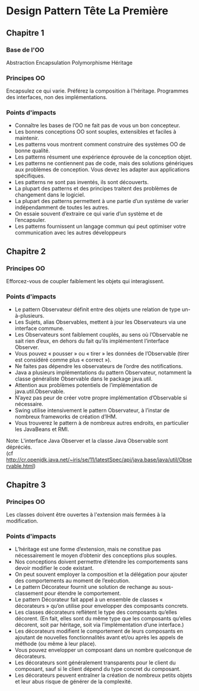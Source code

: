 # Design Pattern Tête La Première

## Chapitre 1

### Base de l'OO

Abstraction
Encapsulation
Polymorphisme
Héritage

### Principes OO

Encapsulez ce qui varie.
Préférez la composition à l'héritage.
Programmes des interfaces, non des implémentations.

### Points d'impacts

- Connaître les bases de l’OO ne fait pas de vous un bon concepteur.
- Les bonnes conceptions OO sont souples, extensibles et faciles à maintenir.
- Les patterns vous montrent comment construire des systèmes OO de bonne qualité.
- Les patterns résument une expérience éprouvée de la conception objet.
- Les patterns ne contiennent pas de code, mais des solutions génériques aux problèmes de conception. Vous devez les adapter aux applications spécifiques.
- Les patterns ne sont pas inventés, ils sont découverts.
- La plupart des patterns et des principes traitent des problèmes de changement dans le logiciel.
- La plupart des patterns permettent à une partie d’un système de varier indépendamment de toutes les autres.
- On essaie souvent d’extraire ce qui varie d’un système et de l’encapsuler.
- Les patterns fournissent un langage commun qui peut optimiser votre communication avec les
  autres développeurs

## Chapitre 2

### Principes OO

Efforcez-vous de coupler faiblement les objets qui interagissent.

### Points d'impacts

- Le pattern Observateur définit entre des objets une relation de type un-à-plusieurs.
- Les Sujets, alias Observables, mettent à jour les Observateurs via une interface commune.
- Les Observateurs sont faiblement couplés, au sens où l’Observable ne sait rien d’eux, en dehors du fait qu’ils implémentent l’interface Observer.
- Vous pouvez « pousser » ou « tirer » les données de l’Observable (tirer est considéré comme plus « correct »).
- Ne faites pas dépendre les observateurs de l’ordre des notifications.
- Java a plusieurs implémentations du pattern Observateur, notamment la classe généraliste Observable dans le package java.util.
- Attention aux problèmes potentiels de l’implémentation de java.util.Observable.
- N’ayez pas peur de créer votre propre implémentation d’Observable si nécessaire.
- Swing utilise intensivement le pattern Observateur, à l’instar de nombreux frameworks de création d’IHM.
- Vous trouverez le pattern à de nombreux autres endroits, en particulier les JavaBeans et RMI.

Note: L'interface Java Observer et la classe Java Observable sont dépréciés.  
(cf http://cr.openjdk.java.net/~iris/se/11/latestSpec/api/java.base/java/util/Observable.html)

## Chapitre 3

### Principes OO

Les classes doivent être ouvertes à l'extension mais fermées à la modification.

### Points d'impacts

- L’héritage est une forme d’extension, mais ne constitue pas nécessairement le moyen d’obtenir des conceptions plus souples.
- Nos conceptions doivent permettre d’étendre les comportements sans devoir modifier le code existant.
- On peut souvent employer la composition et la délégation pour ajouter des comportements au moment de l’exécution.
- Le pattern Décorateur fournit une solution de rechange au sous-classement pour étendre le comportement.
- Le pattern Décorateur fait appel à un ensemble de classes « décorateurs » qu’on utilise pour envelopper des composants concrets.
- Les classes décorateurs reflètent le type des composants qu’elles décorent. (En fait, elles sont du même type que les composants qu’elles décorent, soit par héritage, soit via l’implémentation d’une interface.)
- Les décorateurs modifient le comportement de leurs composants en ajoutant de nouvelles fonctionnalités avant et/ou après les appels de méthode (ou même à leur place).
- Vous pouvez envelopper un composant dans un nombre quelconque de décorateurs.
- Les décorateurs sont généralement transparents pour le client du composant, sauf si le client dépend du type concret du composant.
- Les décorateurs peuvent entraîner la création de nombreux petits objets et leur abus risque de générer de la complexité.
